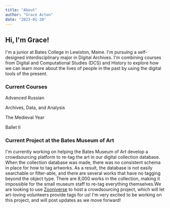 ```yaml
---
title: "About"
author: "Grace Acton"
date: "2023-01-20"
---
```

## Hi, I'm Grace!  
I'm a junior at Bates College in Lewiston, Maine. I'm pursuing a self-designed interdisciplinary major in Digital Archives. I'm combining courses
      from Digital and Computational Studies (DCS) and History to explore how we
      can learn more about the lives of people in the past by using the digital 
      tools of the present.    
    
### Current Courses

Advanced Russian

Archives, Data, and Analysis

The Medieval Year

Ballet II

### Current Project at the Bates Museum of Art 

I'm currently working on helping the Bates Museum of Art develop a crowdsourcing platform to re-tag the art in our digital collection database. When the collection database was made, there was no consistent schema in place for how to tag artworks. As a result, the database is not easily searchable or filter-able, and there are several works that have no tagging beyond the object type. There are 8,000 works in the collection, making it impossible for the small museum staff to re-tag everything themselves.We are looking to use [Zooniverse](https://www.zooniverse.org/projects) to host a crowdsourcing project, which will let art-loving volunteers provide tags for us! I'm very excited to be working on this project, and will post updates as we move forward!
